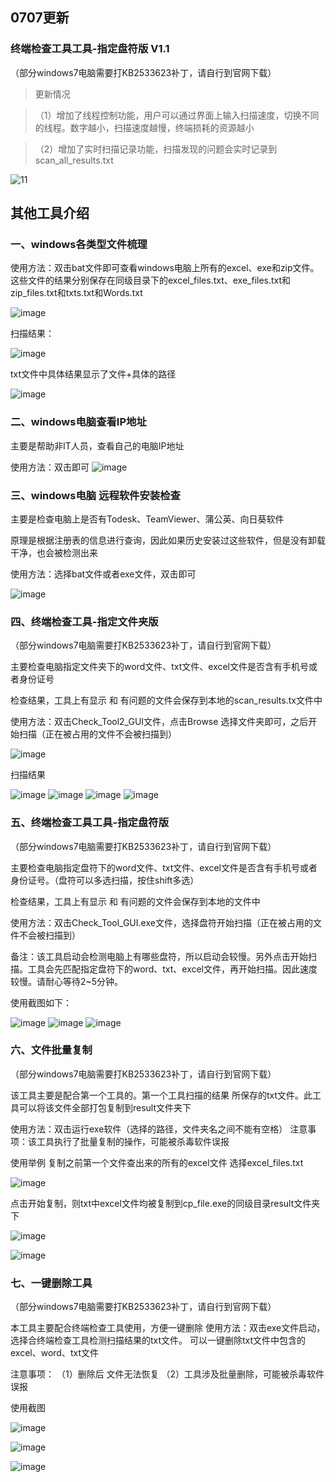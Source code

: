 
## 0707更新
### 终端检查工具工具-指定盘符版 V1.1

（部分windows7电脑需要打KB2533623补丁，请自行到官网下载）

> 更新情况

> （1）增加了线程控制功能，用户可以通过界面上输入扫描速度，切换不同的线程。数字越小，扫描速度越慢，终端损耗的资源越小

> （2）增加了实时扫描记录功能，扫描发现的问题会实时记录到scan_all_results.txt

![11](https://github.com/bingtangbanli/Data-security-check/assets/77956516/4079a292-af7e-4a69-b70c-0c7e95c0ebf9)

## 其他工具介绍

### 一、windows各类型文件梳理

使用方法：双击bat文件即可查看windows电脑上所有的excel、exe和zip文件。
这些文件的结果分别保存在同级目录下的excel_files.txt、exe_files.txt和zip_files.txt和txts.txt和Words.txt

![image](https://github.com/bingtangbanli/Data-security-check/assets/77956516/7debe6d3-95f4-42f4-9da0-f823e9539de9)

扫描结果：

![image](https://github.com/bingtangbanli/Data-security-check/assets/77956516/b5755a9d-1718-4770-b2e3-a0523a98e16d)

txt文件中具体结果显示了文件+具体的路径

![image](https://github.com/bingtangbanli/Data-security-check/assets/77956516/b27fcf59-b2d8-4469-afce-3ce9ead67ecd)

### 二、windows电脑查看IP地址

主要是帮助非IT人员，查看自己的电脑IP地址

使用方法：双击即可
![image](https://github.com/bingtangbanli/Data-security-check/assets/77956516/dcbf81f6-ef3c-4f9e-9379-9aeef9708e52)


### 三、windows电脑 远程软件安装检查

主要是检查电脑上是否有Todesk、TeamViewer、蒲公英、向日葵软件

原理是根据注册表的信息进行查询，因此如果历史安装过这些软件，但是没有卸载干净，也会被检测出来

使用方法：选择bat文件或者exe文件，双击即可

![image](https://github.com/bingtangbanli/Data-security-check/assets/77956516/27202005-e154-4049-84e2-10b89f0aa4b0)

### 四、终端检查工具-指定文件夹版

（部分windows7电脑需要打KB2533623补丁，请自行到官网下载）

主要检查电脑指定文件夹下的word文件、txt文件、excel文件是否含有手机号或者身份证号

检查结果，工具上有显示 和 有问题的文件会保存到本地的scan_results.tx文件中

使用方法：双击Check_Tool2_GUI文件，点击Browse 选择文件夹即可，之后开始扫描（正在被占用的文件不会被扫描到）

![image](https://github.com/bingtangbanli/Data-security-check/assets/77956516/26a092be-4d4f-419b-aa97-bd01eaa68c69)

扫描结果

![image](https://github.com/bingtangbanli/Data-security-check/assets/77956516/6d166155-ad52-472e-abae-eb518dcea309)
![image](https://github.com/bingtangbanli/Data-security-check/assets/77956516/edede692-d9f7-467b-a510-cc02df94c9ce)
![image](https://github.com/bingtangbanli/Data-security-check/assets/77956516/efe8f225-453f-4579-aacf-9510e220a343)
![image](https://github.com/bingtangbanli/Data-security-check/assets/77956516/5a151d8f-b1ea-412d-b896-b857b5dc356c)

### 五、终端检查工具工具-指定盘符版

（部分windows7电脑需要打KB2533623补丁，请自行到官网下载）

主要检查电脑指定盘符下的word文件、txt文件、excel文件是否含有手机号或者身份证号。（盘符可以多选扫描，按住shift多选）

检查结果，工具上有显示 和 有问题的文件会保存到本地的文件中

使用方法：双击Check_Tool_GUI.exe文件，选择盘符开始扫描（正在被占用的文件不会被扫描到）

备注：该工具启动会检测电脑上有哪些盘符，所以启动会较慢。另外点击开始扫描。工具会先匹配指定盘符下的word、txt、excel文件，再开始扫描。因此速度较慢。请耐心等待2~5分钟。

使用截图如下：

![image](https://github.com/bingtangbanli/Data-security-check/assets/77956516/d456ff84-8e20-4663-be8a-d3df626daac0)
![image](https://github.com/bingtangbanli/Data-security-check/assets/77956516/6dceda61-e51a-42e7-9474-aa6d2c8503d0)
![image](https://github.com/bingtangbanli/Data-security-check/assets/77956516/0e4e59ac-fd0a-430a-b56b-dab57b252f8e)

### 六、文件批量复制

（部分windows7电脑需要打KB2533623补丁，请自行到官网下载）

该工具主要是配合第一个工具的。第一个工具扫描的结果 所保存的txt文件。此工具可以将该文件全部打包复制到result文件夹下

使用方法：双击运行exe软件（选择的路径，文件夹名之间不能有空格）
注意事项：该工具执行了批量复制的操作，可能被杀毒软件误报

使用举例
复制之前第一个文件查出来的所有的excel文件
选择excel_files.txt

![image](https://github.com/bingtangbanli/Data-security-check/assets/77956516/fe0de9ad-f34a-47ac-b4ab-3111942659b1)


点击开始复制，则txt中excel文件均被复制到cp_file.exe的同级目录result文件夹下

![image](https://github.com/bingtangbanli/Data-security-check/assets/77956516/c0361dd5-bda1-4b82-aca0-344fdb0641c0)

![image](https://github.com/bingtangbanli/Data-security-check/assets/77956516/3005e1ec-a6b6-45d0-a697-ec37730f0485)


### 七、一键删除工具

（部分windows7电脑需要打KB2533623补丁，请自行到官网下载）

本工具主要配合终端检查工具使用，方便一键删除
使用方法：双击exe文件启动，选择合终端检查工具检测扫描结果的txt文件。 可以一键删除txt文件中包含的excel、word、txt文件

注意事项：
（1）删除后 文件无法恢复
（2）工具涉及批量删除，可能被杀毒软件误报

使用截图

![image](https://github.com/bingtangbanli/Data-security-check/assets/77956516/fa0ab528-14d4-4ca8-9b52-84305ac32013)

![image](https://github.com/bingtangbanli/Data-security-check/assets/77956516/d3dc73f8-ea86-41ff-8d51-93d7244df97e)

![image](https://github.com/bingtangbanli/Data-security-check/assets/77956516/158b8ed7-6a2a-4960-9887-e11ee6966cb0)


